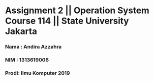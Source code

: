 # Assignment 2 || Operation System Course 114 || State University Jakarta
<h3> Nama : Andira Azzahra </h3>
<h3> NIM  : 1313619006 </h3>
<h3> Prodi: Ilmu Komputer 2019 </h3>
